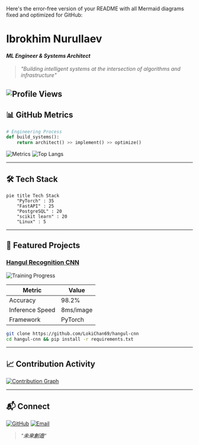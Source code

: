 Here's the error-free version of your README with all Mermaid diagrams fixed and optimized for GitHub:

# Ibrokhim Nurullaev 
#### *ML Engineer & Systems Architect*
> *"Building intelligent systems at the intersection of algorithms and infrastructure"*

![Profile Views](https://komarev.com/ghpvc/?username=LokiChan69&color=blueviolet)
---

## 📊 GitHub Metrics
```python
# Engineering Process
def build_systems():
    return architect() >> implement() >> optimize()
```

![Metrics](https://github-readme-stats.vercel.app/api?username=LokiChan69&show_icons=true&theme=radical&count_private=true)
![Top Langs](https://github-readme-stats.vercel.app/api/top-langs/?username=LokiChan69&layout=compact&theme=radical)

---

## 🛠️ Tech Stack

```mermaid
pie title Tech Stack
    "PyTorch" : 35
    "FastAPI" : 25
    "PostgreSQL" : 20
    "scikit learn" : 20
    "Linux" : 5
```

---

## 🚀 Featured Projects

### [Hangul Recognition CNN](https://github.com/LokiChan69/hangul-cnn)
![Training Progress](https://raw.githubusercontent.com/LokiChan69/HangulAI_Model/main/tend.png)

| Metric          | Value       |
|-----------------|-------------|
| Accuracy        | 98.2%       |
| Inference Speed | 8ms/image   |
| Framework       | PyTorch     |

```bash
git clone https://github.com/LokiChan69/hangul-cnn
cd hangul-cnn && pip install -r requirements.txt
```

---

## 📈 Contribution Activity
[![Contribution Graph](https://ghchart.rshah.org/LokiChan69)](https://github.com/LokiChan69)

---


## 📬 Connect

[![GitHub](https://img.shields.io/badge/-@LokiChan69-181717?style=for-the-badge&logo=github)](https://github.com/LokiChan69)
[![Email](https://img.shields.io/badge/-Email%20Me-D14836?style=for-the-badge&logo=gmail)](mailto:your@email.com)

> *"**未来創造**"*
